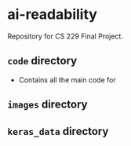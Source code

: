 # ai-readability
Repository for CS 229 Final Project.

## `code` directory
* Contains all the main code for 

## `images` directory

## `keras_data` directory